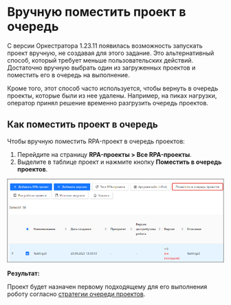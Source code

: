 # Вручную поместить проект в очередь 

С версии Оркестратора 1.23.11 появилась возможность запускать проект вручную, не создавая для этого задание. Это альтернативный способ, который требует меньше пользовательских действий. Достаточно вручную выбрать один из загруженных проектов и поместить его в очередь на выполнение.

Кроме того, этот способ часто используется, чтобы вернуть в очередь проекты, которые были из нее удалены. Например, на пиках нагрузки, оператор принял решение временно разгрузить очередь проектов.

## Как поместить проект в очередь

Чтобы вручную поместить RPA-проект в очередь проектов:

1. Перейдите на страницу **RPA-проекты > Все RPA-проекты**.
2. Выделите в таблице проект и нажмите кнопку **Поместить в очередь проектов**.

![](../../.gitbook/assets1/add-to-project-queue-button.png)

**Результат:**

Проект будет назначен первому подходящему для его выполнения роботу согласно [стратегии очереди проектов](https://docs.primo-rpa.ru/primo-rpa/orchestrator/settings/projects-queue). 
